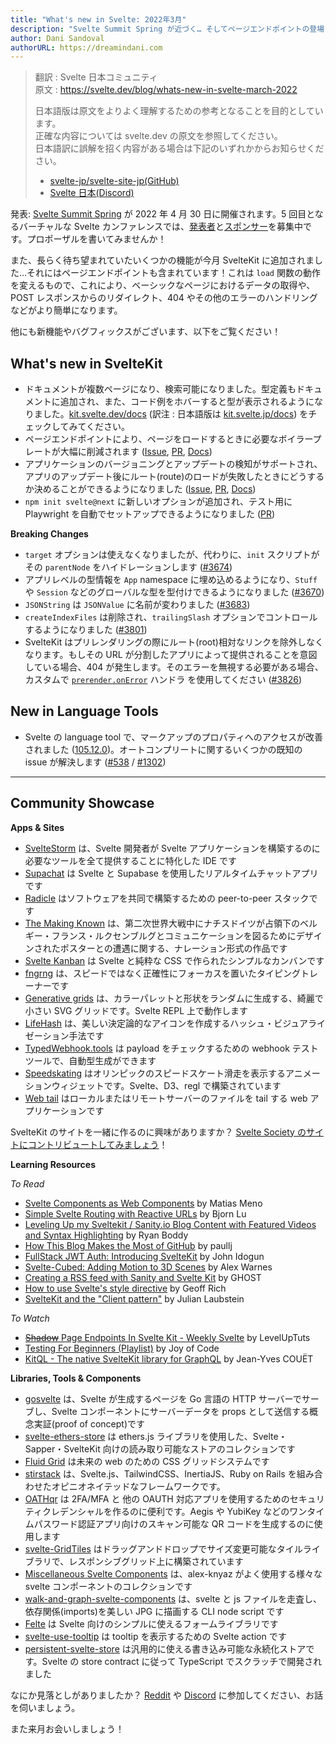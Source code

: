 ```yaml
---
title: "What's new in Svelte: 2022年3月"
description: "Svelte Summit Spring が近づく… そしてページエンドポイントの登場！"
author: Dani Sandoval
authorURL: https://dreamindani.com
---
```

> 翻訳 : Svelte 日本コミュニティ  
> 原文 : https://svelte.dev/blog/whats-new-in-svelte-march-2022
>
> 日本語版は原文をよりよく理解するための参考となることを目的としています。  
> 正確な内容については svelte.dev の原文を参照してください。  
> 日本語訳に誤解を招く内容がある場合は下記のいずれかからお知らせください。
>
> - [svelte-jp/svelte-site-jp(GitHub)](https://github.com/svelte-jp/svelte-site-jp)
> - [Svelte 日本(Discord)](https://discord.com/invite/YTXq3ZtBbx)

発表: [Svelte Summit Spring](https://www.sveltesummit.com/) が 2022 年 4 月 30 日に開催されます。5 回目となるバーチャルな Svelte カンファレンスでは、[発表者](https://www.sveltesummit.com/#speakers)と[スポンサー](https://www.sveltesummit.com/sponsors)を募集中です。プロポーザルを書いてみませんか！

また、長らく待ち望まれていたいくつかの機能が今月 SvelteKit に追加されました…それにはページエンドポイントも含まれています！これは `load` 関数の動作を変えるもので、これにより、ベーシックなページにおけるデータの取得や、POST レスポンスからのリダイレクト、404 やその他のエラーのハンドリングなどがより簡単になります。

他にも新機能やバグフィックスがございます、以下をご覧ください！

## What's new in SvelteKit

- ドキュメントが複数ページになり、検索可能になりました。型定義もドキュメントに追加され、また、コード例をホバーすると型が表示されるようになりました。[kit.svelte.dev/docs](https://kit.svelte.dev/docs/) (訳注 : 日本語版は [kit.svelte.jp/docs](https://kit.svelte.jp/docs/)) をチェックしてみてください。
- ページエンドポイントにより、ページをロードするときに必要なボイラープレートが大幅に削減されます ([Issue](https://github.com/sveltejs/kit/issues/3532), [PR](https://github.com/sveltejs/kit/pull/3679), [Docs](https://kit.svelte.jp/docs/routing#endpoints-page-endpoints))
- アプリケーションのバージョニングとアップデートの検知がサポートされ、アプリのアップデート後にルート(route)のロードが失敗したときにどうするか決めることができるようになりました ([Issue](https://github.com/sveltejs/kit/issues/87), [PR](https://github.com/sveltejs/kit/pull/3412), [Docs](https://kit.svelte.jp/docs/configuration#version))
- `npm init svelte@next` に新しいオプションが追加され、テスト用に Playwright を自動でセットアップできるようになりました ([PR](https://github.com/sveltejs/kit/pull/4056))

**Breaking Changes**

- `target` オプションは使えなくなりましたが、代わりに、`init` スクリプトがその `parentNode` をハイドレーションします ([#3674](https://github.com/sveltejs/kit/pull/3674))
- アプリレベルの型情報を `App` namespace に埋め込めるようになり、`Stuff` や `Session` などのグローバルな型を型付けできるようになりました ([#3670](https://github.com/sveltejs/kit/pull/3670))
- `JSONString` は `JSONValue` に名前が変わりました ([#3683](https://github.com/sveltejs/kit/pull/3683))
- `createIndexFiles` は削除され、`trailingSlash` オプションでコントロールするようになりました ([#3801](https://github.com/sveltejs/kit/pull/3801))
- SvelteKit はプリレンダリングの際にルート(root)相対なリンクを除外しなくなります。もしその URL が分割したアプリによって提供されることを意図している場合、404 が発生します。そのエラーを無視する必要がある場合、カスタムで [`prerender.onError`](https://kit.svelte.dev/docs/configuration#prerender) ハンドラ を使用してください ([#3826](https://github.com/sveltejs/kit/pull/3826))

## New in Language Tools

- Svelte の language tool で、マークアップのプロパティへのアクセスが改善されました ([105.12.0](https://github.com/sveltejs/language-tools/releases/tag/extensions-105.12.0))。オートコンプリートに関するいくつかの既知の issue が解決します ([#538](https://github.com/sveltejs/language-tools/issues/538) / [#1302](https://github.com/sveltejs/language-tools/issues/1302))

---

## Community Showcase

**Apps & Sites**

- [SvelteStorm](https://github.com/open-source-labs/SvelteStorm) は、Svelte 開発者が Svelte アプリケーションを構築するのに必要なツールを全て提供することに特化した IDE です
- [Supachat](https://github.com/Lleweraf/supachat) は Svelte と Supabase を使用したリアルタイムチャットアプリです
- [Radicle](https://radicle.xyz/) はソフトウェアを共同で構築するための peer-to-peer スタックです
- [The Making Known](https://the-making-known.com/) は、第二次世界大戦中にナチスドイツが占領下のベルギー・フランス・ルクセンブルグとコミュニケーションを図るためにデザインされたポスターとの遭遇に関する、ナレーション形式の作品です
- [Svelte Kanban](https://github.com/V-Py/svelte-kanban) は Svelte と純粋な CSS で作られたシンプルなカンバンです
- [fngrng](https://github.com/nvlgzr/fngrng) は、スピードではなく正確性にフォーカスを置いたタイピングトレーナーです
- [Generative grids](https://svelte.dev/repl/873988ce33db43f097c0ca69df57b3ac?version=3.46.4) は、カラーパレットと形状をランダムに生成する、綺麗で小さい SVG グリッドです。Svelte REPL 上で動作します
- [LifeHash](https://github.com/BlockchainCommons/lifehash.info) は、美しい決定論的なアイコンを作成するハッシュ・ビジュアライゼーション手法です
- [TypedWebhook.tools](https://typedwebhook.tools/) は payload をチェックするための webhook テストツールで、自動型生成ができます
- [Speedskating](https://github.com/spiegelgraphics/speedskating) はオリンピックのスピードスケート滑走を表示するアニメーションウィジェットです。Svelte、D3、regl で構築されています
- [Web tail](https://github.com/mishankov/web-tail) はローカルまたはリモートサーバーのファイルを tail する web アプリケーションです

SvelteKit のサイトを一緒に作るのに興味がありますか？ [Svelte Society のサイトにコントリビュートしてみましょう](https://github.com/svelte-society/sveltesociety.dev/issues)！

**Learning Resources**

_To Read_

- [Svelte Components as Web Components](https://medium.com/@yesmeno/svelte-components-as-web-components-b400d1253504) by Matias Meno
- [Simple Svelte Routing with Reactive URLs](https://bjornlu.com/blog/simple-svelte-routing-with-reactive-urls) by Bjorn Lu
- [Leveling Up my Sveltekit / Sanity.io Blog Content with Featured Videos and Syntax Highlighting](https://ryanboddy.net/level-up-blog) by Ryan Boddy
- [How This Blog Makes the Most of GitHub](https://paullj.github.io/posts/how-this-blog-makes-the-most-of-github/) by paullj
- [FullStack JWT Auth: Introducing SvelteKit](https://dev.to/sirneij/fullstack-jwt-introducing-sveltekit-3jcn) by John Idogun
- [Svelte-Cubed: Adding Motion to 3D Scenes](https://dev.to/alexwarnes/svelte-cubed-adding-motion-to-3d-scenes-51lo) by Alex Warnes
- [Creating a RSS feed with Sanity and Svelte Kit](https://ghostdev.xyz/posts/creating-a-rss-feed-with-sanity-and-svelte-kit) by GHOST
- [How to use Svelte's style directive](https://geoffrich.net/posts/style-directives/) by Geoff Rich
- [SvelteKit and the "Client pattern"](https://retro.cloud/sveltekit-and-the-client-pattern/) by Julian Laubstein

_To Watch_

- [~~Shadow~~ Page Endpoints In Svelte Kit - Weekly Svelte](https://www.youtube.com/watch?v=PoYPZT7ruqI) by LevelUpTuts
- [Testing For Beginners (Playlist)](https://www.youtube.com/watch?v=y53wwdBr5AI&list=PLA9WiRZ-IS_z7KpqhPELfEMbhAGRwZrzn) by Joy of Code
- [KitQL - The native SvelteKit library for GraphQL](https://www.youtube.com/watch?v=6pH4fnFN70w) by Jean-Yves COUËT

**Libraries, Tools & Components**

- [gosvelte](https://github.com/sachinbhutani/gosvelte) は、Svelte が生成するページを Go 言語の HTTP サーバーでサーブし、Svelte コンポーネントにサーバーデータを props として送信する概念実証(proof of concept)です
- [svelte-ethers-store](https://www.npmjs.com/package/svelte-ethers-store) は ethers.js ライブラリを使用した、Svelte・Sapper・SvelteKit 向けの読み取り可能なストアのコレクションです
- [Fluid Grid](https://fluid-grid.com/) は未来の web のための CSS グリッドシステムです
- [stirstack](https://github.com/seeReadCode/stirstack) は、Svelte.js、TailwindCSS、InertiaJS、Ruby on Rails を組み合わせたオピニオネイテッドなフレームワークです。
- [OATHqr](https://codeberg.org/vhs/oathqr) は 2FA/MFA と 他の OAUTH 対応アプリを使用するためのセキュリティクレデンシャルを作るのに便利です。Aegis や YubiKey などのワンタイムパスワード認証アプリ向けのスキャン可能な QR コードを生成するのに使用します
- [svelte-GridTiles](https://github.com/honeybeeSunshine/svelte-GridTiles) はドラッグアンドドロップでサイズ変更可能なタイルライブラリで、レスポンシブグリッド上に構築されています
- [Miscellaneous Svelte Components](https://github.com/alex-knyaz/Miscellaneous-svelte-components/) は、alex-knyaz がよく使用する様々な svelte コンポーネントのコレクションです
- [walk-and-graph-svelte-components](https://github.com/j2l/walk-and-graph-svelte-components) は、svelte と js ファイルを走査し、依存関係(imports)を美しい JPG に描画する CLI node script です
- [Felte](https://www.npmjs.com/package/felte) は Svelte 向けのシンプルに使えるフォームライブラリです
- [svelte-use-tooltip](https://github.com/untemps/svelte-use-tooltip) は tooltip を表示するための Svelte action です
- [persistent-svelte-store](https://github.com/omer-g/persistent-svelte-store) は汎用的に使える書き込み可能な永続化ストアです。Svelte の store contract に従って TypeScript でスクラッチで開発されました

なにか見落としがありましたか？ [Reddit](https://www.reddit.com/r/sveltejs/) や [Discord](https://discord.com/invite/yy75DKs) に参加してください、お話を伺いましょう。

また来月お会いしましょう！
